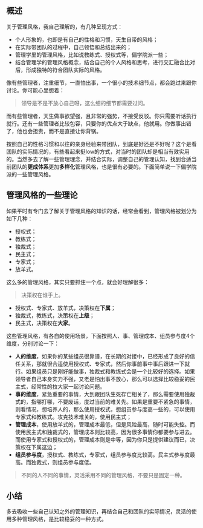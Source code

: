 ## 概述

关于管理风格，我自己理解的，有几种呈现方式：

- 个人形象的，也即是有自己的性格和习惯，天生自带的风格；
- 在实际带团队的过程中，自己领悟和总结出来的；
- 管理学里的管理风格，比如说教练式、授权式等，偏学院派一些；
- 结合管理学的管理风格概念，结合自己的个人风格和思考，进行交汇融合比对后，形成独特的符合团队实际的风格。

像有些管理者，注重细节，一直怕出事，一个很小的技术细节点，都会跑过来跟你讨论。你可能心里想着：

> 领导是不是不放心自己呀，这么细的细节都需要过问。

而有些管理者，天生做事欲望强，且非常的强势，不接受反驳。你只需要听话执行就行。还有一些管理者比较包容，只要你的优点大于缺点，他就用。你做事出错了，他也会担责，而不是直接让你背锅。

按照自己的性格习惯和以往的亲身经验来带团队，到底是好还是不好呢？这个是看团队的实际情况的，有些看起来挺low的方式，对当时的团队却是相当有效实用的。当然多去了解一些管理理念，并结合实际，调整自己的管理认知，找到合适当前团队的**更成体系**更加**多样化**管理风格，也是很有必要的。下面简单说一下偏学院派的一些管理风格。

## 管理风格的一些理论

如果平时有专门去了解关于管理风格的知识的话，经常会看到，管理风格被划分为如下几种：

- 授权式；
- 教练式；
- 独裁式；
- 民主式；
- 专家式；
- 放羊式。

这么多的管理风格，其实只要抓住一个点，就会好理解很多：

> 决策权在谁手上。

- 授权式、专家式、放羊式，决策权在**下属**；
- 独裁式，教练式，决策权在**上级**；
- 民主式，决策权在**大家**。

这些管理风格，有各自的使用场景，下面按照人、事、管理成本、组员参与度4个维度，分别讨论一下：

- **人的维度**，如果你的某些组员很靠谱，在长期的对接中，已经形成了良好的信任关系，那就很合适使用授权式、专家式，然后你事前事中事后跟进一下就行。如果组员只是刚好能做事，独裁式和教练式会是一个比较好的选择。如果领导者自己本身实力不强，又老是怕出事不放心，那么可以选择比较稳妥的民主式，经常性的拉大家一起讨论问题。
- **事的维度**，紧急重要的事情，大到跟团队生死存亡相关了，那么需要使用独裁式的，指哪打哪，不要废话，度过当前的难关先。如果是重要不紧急的事情，则看情况，想培养人的，那么使用授权式，想组员参与度高一些的，可以使用专家式和教练式。攻克技术难关的，使用民主式；
- **管理成本**，使用放羊式的，管理成本最低，但是风险最高，随时可能失控。而使用民主式和独裁式的，管理成本则比较高，因为很多事情你都要参与进去。而使用专家式和授权式的，管理成本则是中等，因为你只是提供建议而已，决策权在下属这边；
- **组员参与度**，授权式、教练式，专家式，组员参与度比较高。民主式参与度最高。而独裁式，则组员参与度低。

> 不同的人不同的事情，灵活采用不同的管理风格，不要只是固定一种。

## 小结

多去吸收一些自己认知之外的管理知识，再结合自己和团队的实际情况，灵活的使用多种管理风格，是比较稳妥的一种方式。
